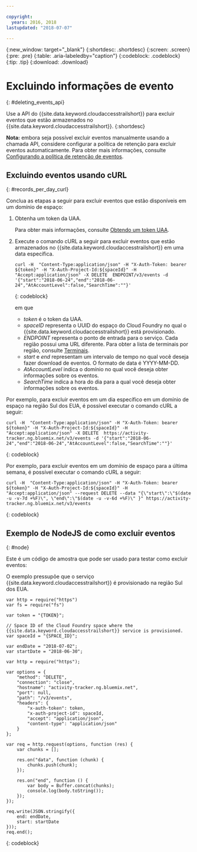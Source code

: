 ```yaml
---

copyright:
  years: 2016, 2018
lastupdated: "2018-07-07"

---
```


{:new_window: target="_blank"}
{:shortdesc: .shortdesc}
{:screen: .screen}
{:pre: .pre}
{:table: .aria-labeledby="caption"}
{:codeblock: .codeblock}
{:tip: .tip}
{:download: .download}



# Excluindo informações de evento
{: #deleting_events_api}

Use a API do {{site.data.keyword.cloudaccesstrailshort}} para excluir eventos que estão armazenados no {{site.data.keyword.cloudaccesstrailshort}}.
{:shortdesc}

**Nota:** embora seja possível excluir eventos manualmente usando a chamada API, considere configurar a política de retenção para excluir eventos automaticamente. Para obter mais informações, consulte [Configurando a política de retenção de eventos](/docs/services/cloud-activity-tracker/how-to/configuring_retention_policy.html#configuring_retention_policy).

## Excluindo eventos usando cURL
{: #records_per_day_curl}

Conclua as etapas a seguir para excluir eventos que estão disponíveis em um domínio de espaço:

1. Obtenha um token da UAA.

    Para obter mais informações, consulte [Obtendo um token UAA](/docs/services/cloud-activity-tracker/reference/auth_uaa.html#auth_uaa).

2. Execute o comando cURL a seguir para excluir eventos que estão armazenados no {{site.data.keyword.cloudaccesstrailshort}} em uma data específica.

    ```
    curl -H  "Content-Type:application/json" -H "X-Auth-Token: bearer ${token}" -H "X-Auth-Project-Id:${spaceId}" -H "Accept:application/json" -X DELETE  ENDPOINT/v3/events -d '{"start":"2018-06-24","end":"2018-06-24","AtAccountLevel":false,"SearchTime":""}'
    ```
    {: codeblock}

    em que

    * *token* é o token da UAA.
    * *spaceID* representa o UUID do espaço do Cloud Foundry no qual o {{site.data.keyword.cloudaccesstrailshort}} está provisionado.
    * *ENDPOINT* representa o ponto de entrada para o serviço. Cada região possui uma URL diferente. Para obter a lista de terminais por região, consulte [Terminais](/docs/services/cloud-activity-tracker/reference/ref_endpoints.html#api_endpoints).
    * *start* e *end* representam um intervalo de tempo no qual você deseja fazer download de eventos. O formato de data é YYYY-MM-DD. 
    * *AtAccountLevel* indica o domínio no qual você deseja obter informações sobre os eventos.
    * *SearchTime* indica a hora do dia para a qual você deseja obter informações sobre os eventos.


Por exemplo, para excluir eventos em um dia específico em um domínio de espaço na região Sul dos EUA, é possível executar o comando cURL a seguir:

```
curl -H  "Content-Type:application/json" -H "X-Auth-Token: bearer ${token}" -H "X-Auth-Project-Id:${spaceId}" -H "Accept:application/json" -X DELETE  https://activity-tracker.ng.bluemix.net/v3/events -d '{"start":"2018-06-24","end":"2018-06-24","AtAccountLevel":false,"SearchTime":""}'
```
{: codeblock}

Por exemplo, para excluir eventos em um domínio de espaço para a última semana, é possível executar o comando cURL a seguir:

```
curl -H  "Content-Type:application/json" -H "X-Auth-Token: bearer ${token}" -H "X-Auth-Project-Id:${spaceId}" -H "Accept:application/json" --request DELETE --data "{\"start\":\"$(date -u -v-7d +%F)\", \"end\":\"$(date -u -v-6d +%F)\" }" https://activity-tracker.ng.bluemix.net/v3/events
```
{: codeblock}


## Exemplo de NodeJS de como excluir eventos
{: #node}

Este é um código de amostra que pode ser usado para testar como excluir eventos:

O exemplo pressupõe que o serviço {{site.data.keyword.cloudaccesstrailshort}} é provisionado na região Sul dos EUA. 

```
var http = require("https")
var fs = require("fs")

var token = "{TOKEN}";

// Space ID of the Cloud Foundry space where the {{site.data.keyword.cloudaccesstrailshort}} service is provisioned.
var spaceId = "{SPACE_ID}";

var endDate = "2018-07-02";
var startDate = "2018-06-30";

var http = require("https");

var options = {
    "method": "DELETE",
    "connection": "close",
    "hostname": "activity-tracker.ng.bluemix.net",
    "port": null,
    "path": "/v3/events",
    "headers": {
        "x-auth-token": token,
        "x-auth-project-id": spaceId,
        "accept": "application/json",
        "content-type": "application/json"
    }
};

var req = http.request(options, function (res) {
    var chunks = [];

    res.on("data", function (chunk) {
        chunks.push(chunk);
    });

    res.on("end", function () {
        var body = Buffer.concat(chunks);
        console.log(body.toString());
    });
});

req.write(JSON.stringify({
    end: endDate,
    start: startDate
}));
req.end();
```
{: codeblock}

